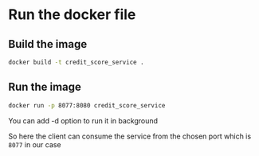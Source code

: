 # Run the docker file

## Build the image 

```bash
docker build -t credit_score_service .
```

## Run the image 

```bash
docker run -p 8077:8080 credit_score_service
```

You can add -d option to run it in background

So here the client can consume the service from the chosen port which is `8077` in our case